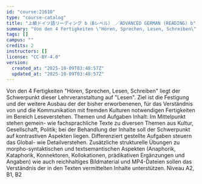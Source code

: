 ```yaml
---
id: "course:21610"
type: "course-catalog"
title: "上級ドイツ語リーディング b（Bレベル） ／ADVANCED GERMAN (READING) b"
summary: "Von den 4 Fertigkeiten \"Hören, Sprechen, Lesen, Schreiben\" liegt der Schwerpunkt dieser Lehrveranstaltung auf \"Lesen\". Z…"
tags: []
campus: ""
credits: 2
instructors: []
license: "CC-BY-4.0"
version:
  created_at: "2025-10-09T03:48:57Z"
  updated_at: "2025-10-09T03:48:57Z"
---
```

Von den 4 Fertigkeiten "Hören, Sprechen, Lesen, Schreiben" liegt der Schwerpunkt dieser Lehrveranstaltung auf "Lesen". Ziel ist die Festigung und der weitere Ausbau der der bisher erworbenenen, für das Verständnis von und die Kommunikation mit fremden Kulturen notwendigen Fertigkeiten im Bereich Leseverstehen. Themen und Aufgaben Inhalt: Im Mittelpunkt stehen gemein- wie fachsprachliche Texte zu diversen Themen aus Kultur, Gesellschaft, Politik; bei der Behandlung der Inhalte soll der Schwerpunkt auf kontrastiven Aspekten liegen. Differenziert gestellte Aufgaben steuern das Global- wie Detailverstehen. Zusätzliche strukturelle Übungen zu morpho-syntaktischen und textsemantischen Aspekten (Anaphorik, Kataphorik, Konnektoren, Kollokationen, prädikativen Ergänzungen und Angaben) wie auch reichhaltiges Bildmaterial und MP4-Dateien sollen das Verständnis der in den Texten vermittelten Inhalte unterstützen. Niveau A2, B1, B2
